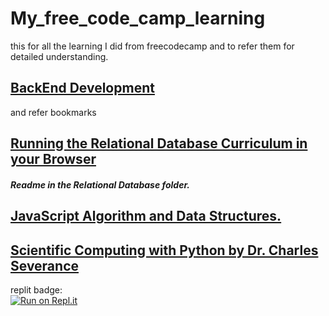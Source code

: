 # My_free_code_camp_learning
this for all the learning I did from freecodecamp and to refer them for detailed understanding.

## [BackEnd Development](https://www.freecodecamp.org/learn/back-end-development-and-apis/)
and refer bookmarks

## <h2><a href="https://forum.freecodecamp.org/t/running-the-relational-database-curriculum-in-your-browser/500231">Running the Relational Database Curriculum in your Browser</a></h2>
<h5>Readme in the Relational Database folder.</h5>

## <h2><a href="https://www.freecodecamp.org/learn/javascript-algorithms-and-data-structures/">**JavaScript Algorithm and Data Structures.**</a></h2>

## <h2><a href="https://www.freecodecamp.org/learn/scientific-computing-with-python/">**Scientific Computing with Python by Dr. Charles Severance**</a></h2>


replit badge:
<br>
[![Run on Repl.it](https://replit.com/badge/github/pranjal779/undefined)](https://replit.com/new/github/pranjal779/undefined)
